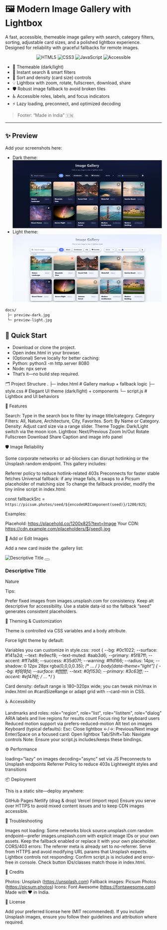 # 🖼️ Modern Image Gallery with Lightbox

A fast, accessible, themeable image gallery with search, category filters, sorting, adjustable card sizes, and a polished lightbox experience.  
Designed for reliability with graceful fallbacks for remote images.

<p align="center">
  <img alt="HTML5" src="https://img.shields.io/badge/HTML5-E34F26?logo=html5&logoColor=fff&style=for-the-badge">
  <img alt="CSS3" src="https://img.shields.io/badge/CSS3-1572B6?logo=css3&logoColor=fff&style=for-the-badge">
  <img alt="JavaScript" src="https://img.shields.io/badge/JavaScript-F7DF1E?logo=javascript&logoColor=000&style=for-the-badge">
  <img alt="Accessible" src="https://img.shields.io/badge/Accessible-A11Y-0f766e?style=for-the-badge">
</p>

- 🎨 Themeable (dark/light)
- 🔎 Instant search & smart filters
- 🧭 Sort and density (card size) controls
- 💡 Lightbox with zoom, rotate, fullscreen, download, share
- 🛡️ Robust image fallback to avoid broken tiles
- ♿ Accessible roles, labels, and focus indicators
- ⚡ Lazy loading, preconnect, and optimized decoding

> Footer: “Made in India” 🇮🇳

---

## ✨ Preview

Add your screenshots here:
- Dark theme:
  ![image](https://github.com/MdSaifAli063/Modern-Image-Gallery-with-Lightbox/blob/0325d54dcffa1db8d8dd4c23555d87a5decd7487/Screenshot%202025-09-02%20014230.png)
- Light theme:
  ![image](https://github.com/MdSaifAli063/Modern-Image-Gallery-with-Lightbox/blob/8f2fbd35dc8961239ecebd4eb7e2ac508c677168/Screenshot%202025-09-02%20013138.png)

```text
docs/
 ├─ preview-dark.jpg
 └─ preview-light.jpg
```


## 🚀 Quick Start

- Download or clone the project.
- Open index.html in your browser.
- (Optional) Serve locally for better caching:
- Python: python3 -m http.server 8080
- Node: npx serve
- That’s it—no build step required.

🗂️ Project Structure
.
├─ index.html        # Gallery markup + fallback logic
├─ style.css         # Elegant UI theme (dark/light) + components
└─ script.js         # Lightbox and UI behaviors


🧭 Features

Search: Type in the search box to filter by image title/category.
Category Filters: All, Nature, Architecture, City, Favorites.
Sort: By Name or Category.
Density: Adjust card size via a range slider.
Theme Toggle: Dark/Light switch via the moon icon.
Lightbox:
Next/Previous
Zoom In/Out
Rotate
Fullscreen
Download
Share
Caption and image info panel

🛡️ Image Reliability

Some corporate networks or ad-blockers can disrupt hotlinking or the Unsplash random endpoint. This gallery includes:

Referrer policy to reduce hotlink-related 403s
Preconnects for faster stable fetches
Universal fallback: if any image fails, it swaps to a Picsum placeholder of matching size
To change the fallback provider, modify the tiny inline script in index.html:

const fallbackSrc = `https://picsum.photos/seed/${encodeURIComponent(seed)}/1200/825`;


Examples:

Placehold: https://placehold.co/1200x825?text=Image
Your CDN: https://cdn.example.com/placeholders/${seed}.jpg

🧩 Add or Edit Images

Add a new card inside the .gallery list:

<div class="gallery-item" data-id="my-id" data-category="nature" role="listitem" tabindex="0">
  <div class="gallery-item-inner">
    <img src="https://images.unsplash.com/photo-XXXX?auto=format&fit=crop&w=1200&q=80" alt="Descriptive Title" loading="lazy">
    <button class="favorite-btn icon-btn" aria-pressed="false" title="Add to favorites">
      <i class="fas fa-heart"></i>
    </button>
    <div class="gallery-item-overlay">
      <i class="fas fa-search-plus"></i>
    </div>
  </div>
  <div class="gallery-item-info">
    <h3>Descriptive Title</h3>
    <span class="category">Nature</span>
  </div>
</div>


Tips:

Prefer fixed images from images.unsplash.com for consistency.
Keep alt descriptive for accessibility.
Use a stable data-id so the fallback “seed” generates consistent placeholders.

🎨 Theming & Customization

Theme is controlled via CSS variables and a body attribute.

Force light theme by default:
<body data-theme="light">

Variables you can customize in style.css:
:root {
  --bg: #0c1022;
  --surface: #141a2d;
  --text: #e9ecf8;
  --text-muted: #aab3d6;
  --primary: #5f87ff;
  --accent: #ff7a88;
  --success: #35d07f;
  --warning: #ffd166;
  --radius: 14px;
  --shadow: 0 12px 28px rgba(0,0,0,0.35);
  /* ... */
}
body[data-theme="light"] {
  --bg: #f6f8fd;
  --surface: #ffffff;
  --text: #0f1530;
  --primary: #3c63ff;
  --accent: #ef476f;
  /* ... */
}

Card density: default range is 180–320px wide; you can tweak min/max in index.html on #cardSizeRange or adapt grid with --card-min in CSS.

♿ Accessibility

Landmarks and roles: role="region", role="list", role="listitem", role="dialog"
ARIA labels and live regions for results count
Focus ring for keyboard users
Reduced motion support via prefers-reduced-motion
Alt text on images
Keyboard (typical defaults):
Esc: Close lightbox
←/→: Previous/Next image
Enter/Space on a focused card: Open lightbox
Tab/Shift+Tab: Navigate controls
Note: Ensure your script.js includes/keeps these bindings.

⚙️ Performance

loading="lazy" on images
decoding="async" set via JS
Preconnects to Unsplash endpoints
Referrer Policy to reduce 403s
Lightweight styles and transitions

📦 Deployment

This is a static site—deploy anywhere:

GitHub Pages
Netlify (drag & drop)
Vercel (import repo)
Ensure you serve over HTTPS to avoid mixed content issues and to keep CDN images accessible.

🧰 Troubleshooting

Images not loading:
Some networks block source.unsplash.com random endpoint—prefer images.unsplash.com with explicit image IDs or your own assets.
Keep the fallback enabled or replace it with your own placeholder.
CORS/403 errors:
The referrer meta is already set to no-referrer.
Serve from HTTPS and avoid modifying URL params that Unsplash expects.
Lightbox controls not responding:
Confirm script.js is included and error-free in console.
Check button IDs/classes match those in index.html.

🙏 Credits

Photos: Unsplash (https://unsplash.com)
Fallback images: Picsum Photos (https://picsum.photos)
Icons: Font Awesome (https://fontawesome.com)
Made with ❤️ in India.

📄 License

Add your preferred license here (MIT recommended). If you include Unsplash images, ensure you follow their guidelines and attribution where required.
